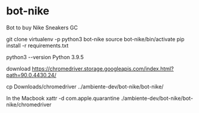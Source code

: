# bot-nike
Bot to buy Nike Sneakers GC

git clone
virtualenv -p python3 bot-nike
source bot-nike/bin/activate
pip install -r requirements.txt

python3 --version
Python 3.9.5

download https://chromedriver.storage.googleapis.com/index.html?path=90.0.4430.24/

cp Downloads/chromedriver ../ambiente-dev/bot-nike/bot-nike/

In the Macbook
xattr -d com.apple.quarantine ./ambiente-dev/bot-nike/bot-nike/chromedriver